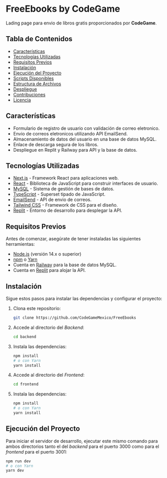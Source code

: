 # FreeEbooks by CodeGame

Lading page para envio de libros gratis proporcionados por **CodeGame**.

## Tabla de Contenidos

- [Características](#características)
- [Tecnologías Utilizadas](#tecnologías-utilizadas)
- [Requisitos Previos](#requisitos-previos)
- [Instalación](#instalación)
- [Ejecución del Proyecto](#ejecución-del-proyecto)
- [Scripts Disponibles](#scripts-disponibles)
- [Estructura de Archivos](#estructura-de-archivos)
- [Despliegue](#despliegue)
- [Contribuciones](#contribuciones)
- [Licencia](#licencia)

## Características

- Formulario de registro de usuario con validación de correo eletronico.
- Envio de correos eletronicos utilizando API EmailSend.
- Almacenamiento de datos del usuario en una base de datos MySQL.
- Enlace de descarga segura de los libros.
- Despliegue en Replit y Railway para API y la base de datos.

## Tecnologías Utilizadas

- [Next.js](https://nextjs.org/) - Framework React para aplicaciones web.
- [React](https://reactjs.org/) - Biblioteca de JavaScript para construir interfaces de usuario.
- [MySQL](https://www.mysql.com/) - Sistema de gestión de bases de datos.
- [TypeScript](https://www.typescriptlang.org/) - Superset tipado de JavaScript.
- [EmailSend](https://github.com/CodeGameMexico/EmailSending-CD) - API de envio de correos.
- [Tailwind CSS](https://tailwindcss.com/) - Framework de CSS para el diseño.
- [Replit](https://replit.com/) - Entorno de desarrollo para desplegar la API.

## Requisitos Previos

Antes de comenzar, asegúrate de tener instaladas las siguientes herramientas:

- [Node.js](https://nodejs.org/) (versión 14.x o superior)
- [npm](https://www.npmjs.com/) o [Yarn](https://yarnpkg.com/)
- Cuenta en [Railway](https://railway.app/) para la base de datos MySQL.
- Cuenta en [Replit](https://replit.com/) para alojar la API.

## Instalación

Sigue estos pasos para instalar las dependencias y configurar el proyecto:

1. Clona este repositorio:

    ```bash
    git clone https://github.com/CodeGameMexico/FreeEbooks
    ```

2. Accede al directorio del *Backend*:

    ```bash
    cd backend
    ```

3. Instala las dependencias:

    ```bash
    npm install
    # o con Yarn
    yarn install
    ```
4. Accede al directorio del *Frontend*:

    ```bash
    cd frontend
    ```

5. Instala las dependencias:

    ```bash
    npm install
    # o con Yarn
    yarn install
    ```

## Ejecución del Proyecto

Para iniciar el servidor de desarrollo, ejecutar este mismo comando para ambos directorios tanto el del *backend* para el puerto 3000 como para el *frontend* para el puerto 3001:

```bash
npm run dev
# o con Yarn
yarn dev
```